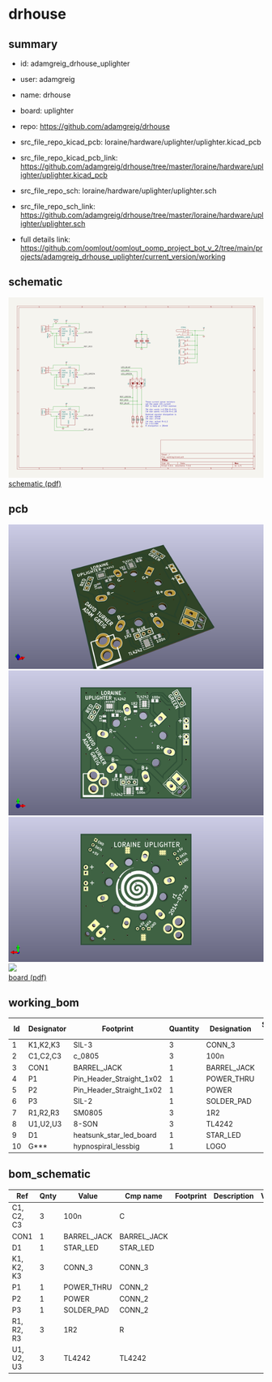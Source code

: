# drhouse
 
## summary 
* id: adamgreig_drhouse_uplighter
* user: adamgreig
* name: drhouse
* board: uplighter
* repo: https://github.com/adamgreig/drhouse
* src_file_repo_kicad_pcb: loraine/hardware/uplighter/uplighter.kicad_pcb
* src_file_repo_kicad_pcb_link: https://github.com/adamgreig/drhouse/tree/master/loraine/hardware/uplighter/uplighter.kicad_pcb


* src_file_repo_sch: loraine/hardware/uplighter/uplighter.sch
* src_file_repo_sch_link: https://github.com/adamgreig/drhouse/tree/master/loraine/hardware/uplighter/uplighter.sch
* full details link: https://github.com/oomlout/oomlout_oomp_project_bot_v_2/tree/main/projects/adamgreig_drhouse_uplighter/current_version/working  

## schematic  
![](working_schematic_600.png)  
[schematic (pdf)](working_schematic.pdf) 






















## pcb  
![](working_3d_600.png) 
![](working_3d_front_600.png)  
![](working_3d_back_600.png)  
![](working_600.png)  
[board (pdf)](working.pdf)  

## working_bom
| Id | Designator | Footprint | Quantity | Designation | Supplier and ref |  | None | 
| --- | --- | --- | --- | --- | --- | --- | --- | 
| 1 | K1,K2,K3 | SIL-3 | 3 | CONN_3 |  |  | [''] | 
| 2 | C1,C2,C3 | c_0805 | 3 | 100n |  |  | [''] | 
| 3 | CON1 | BARREL_JACK | 1 | BARREL_JACK |  |  | [''] | 
| 4 | P1 | Pin_Header_Straight_1x02 | 1 | POWER_THRU |  |  | [''] | 
| 5 | P2 | Pin_Header_Straight_1x02 | 1 | POWER |  |  | [''] | 
| 6 | P3 | SIL-2 | 1 | SOLDER_PAD |  |  | [''] | 
| 7 | R1,R2,R3 | SM0805 | 3 | 1R2 |  |  | [''] | 
| 8 | U1,U2,U3 | 8-SON | 3 | TL4242 |  |  | [''] | 
| 9 | D1 | heatsunk_star_led_board | 1 | STAR_LED |  |  | [''] | 
| 10 | G*** | hypnospiral_lessbig | 1 | LOGO |  |  | [''] | 


## bom_schematic
| Ref | Qnty | Value | Cmp name | Footprint | Description | Vendor | DNP | 
| --- | --- | --- | --- | --- | --- | --- | --- | 
| C1, C2, C3 | 3 | 100n | C |  |  |  |  | 
| CON1 | 1 | BARREL_JACK | BARREL_JACK |  |  |  |  | 
| D1 | 1 | STAR_LED | STAR_LED |  |  |  |  | 
| K1, K2, K3 | 3 | CONN_3 | CONN_3 |  |  |  |  | 
| P1 | 1 | POWER_THRU | CONN_2 |  |  |  |  | 
| P2 | 1 | POWER | CONN_2 |  |  |  |  | 
| P3 | 1 | SOLDER_PAD | CONN_2 |  |  |  |  | 
| R1, R2, R3 | 3 | 1R2 | R |  |  |  |  | 
| U1, U2, U3 | 3 | TL4242 | TL4242 |  |  |  |  | 



